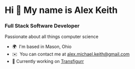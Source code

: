 Hi 👋 My name is Alex Keith
===========================

### Full Stack Software Developer

Passionate about all things computer science

* 🌍  I'm based in Mason, Ohio
* ✉️  You can contact me at [alex.michael.keith@gmail.com](mailto:alex.michael.keith@gmail.com)
* 🔭 Currently working on <a href="https://github.com/Transfigurr/Transfigurr">Transfigurr</a>
